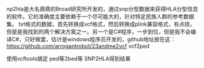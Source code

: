 np2hla是大名鼎鼎的Broad研究所开发的，通过snp分型数据来获得HLA分型信息的软件。它的准确度主要依赖于一个尽可能大的，针对特定民族人群的参考数据集。
txt格式的数据，首先转换成vcf格式，然后转换成plink兼容格式，有点绕，但是是我找到的两个解决方案之一。另一个是C#程序，一步到位，但是我不会编译C#，只好做罢，估计是windows程序员开发的，github地址放在这：https://github.com/arrogantrobot/23andme2vcf
vcf2ped

使用vcftools搞定
ped等2bed等
SNP2HLA得到结果
